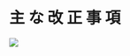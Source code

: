 # 主 な 改 正 事 項

![](https://www.nta.go.jp/tmp/28c99ef8-6161-4197-82fb-dfb045ad6abe/images/4004d702bc0397c15d6eaa8d6323e48cdd0ff826c0bdedf50a1e4e95ace03208.jpg)